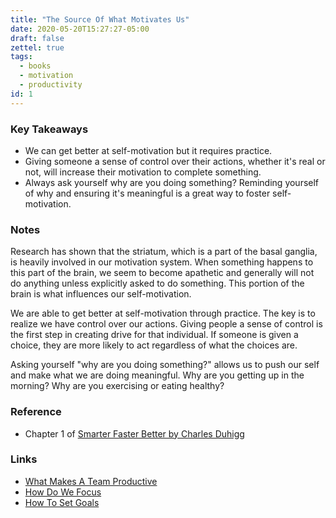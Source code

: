 ```yaml
---
title: "The Source Of What Motivates Us"
date: 2020-05-20T15:27:27-05:00
draft: false
zettel: true
tags:
  - books
  - motivation
  - productivity
id: 1
---
```

### Key Takeaways

  * We can get better at self-motivation but it requires practice.
  * Giving someone a sense of control over their actions, whether it's real or not, will increase their motivation to complete something.
  * Always ask yourself why are you doing something? Reminding yourself of why and ensuring it's meaningful is a great way to foster self-motivation.

### Notes
Research has shown that the striatum, which is a part of the basal ganglia, is heavily involved in our motivation system. When something happens to this part of the brain, we seem to become apathetic and generally will not do anything unless explicitly asked to do something. This portion of the brain is what influences our self-motivation.

We are able to get better at self-motivation through practice. The key is to realize we have control over our actions. Giving people a sense of control is the first step in creating drive for that individual. If someone is given a choice, they are more likely to act regardless of what the choices are. 

Asking yourself "why are you doing something?" allows us to push our self and make what we are doing meaningful. Why are you getting up in the morning? Why are you exercising or eating healthy?

### Reference
  * Chapter 1 of [Smarter Faster Better by Charles Duhigg](https://www.goodreads.com/book/show/25733966-smarter-faster-better)

### Links
  * [What Makes A Team Productive](202005221730-What-Makes-A-Team-Productive.md)
  * [How Do We Focus](202005221730-How-Do-We-Focus.md)
  * [How To Set Goals](202005251355-How-To-Set-Goals.md)
